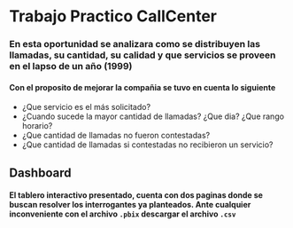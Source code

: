 # Trabajo Practico CallCenter

### En esta oportunidad se analizara como se distribuyen las llamadas, su cantidad, su calidad y que servicios se proveen en el lapso de un año (1999)

#### Con el proposito de mejorar la compañia se tuvo en cuenta lo siguiente
* ¿Que servicio es el más solicitado?
* ¿Cuando sucede la mayor cantidad de llamadas? ¿Que dia? ¿Que rango horario?
* ¿Que cantidad de llamadas no fueron contestadas? 
* ¿Que cantidad de llamadas si contestadas no recibieron un servicio?

## Dashboard
#### El tablero interactivo presentado, cuenta con dos paginas donde se buscan resolver los interrogantes ya planteados. Ante cualquier inconveniente con el archivo `.pbix` descargar el archivo `.csv`